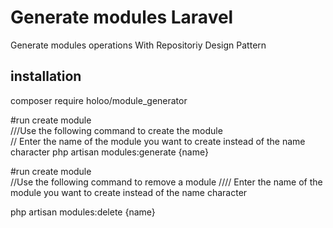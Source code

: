 # Generate modules Laravel
Generate modules operations With Repositoriy Design Pattern 

## installation 
 composer require holoo/module_generator 
 
#run create module  
///Use the following command to create the module    
// Enter the name of the module you want to create instead of the name character
php artisan modules:generate {name} 


#run create module  
//Use the following command to remove a module
//// Enter the name of the module you want to create instead of the name character

php artisan  modules:delete {name}

 
